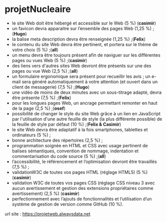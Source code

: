 # projetNucleaire
- le site Web doit être hébergé et accessible sur le Web (5 %) (**casimir**)
- un favicon devra apparaitre sur l’ensemble des pages Web (1,25 %) ;(**Hugo**)
- la balise meta description devra être renseignée (1,25 %) ;(**Felix**)
- le contenu du site Web devra être pertinent, et portera sur le thème de votre choix (5 %) ;(**all**)
- un menu devra être toujours présent afin de naviguer sur les différentes pages ou vues Web (5 %) ;(**casimir**)
- des liens vers d'autres sites Web devront être présents sur une des pages ou vue Web (2,5 %) ;(**all**)
- un formulaire ergonomique sera présent pour recueillir les avis ; un e-mail sera généré automatiquement à votre attention (et ouvert dans un client de messagerie) (7,5 %) ;(**Hugo**)
- une vidéo de moins de deux minutes avec un sous-titrage adapté, devra être présente (7,5 %) ;(**Felix**)
- pour les longues pages Web, un ancrage permettant remonter en haut de la page (2,5 %) ;(**osef**)
- possibilité de changer le style du site Web grâce à un lien en JavaScript par l'utilisation d'une autre feuille de style (la plus différente possible) de la feuille de style par défaut (10 %) ;(**Felix & Casimir**)
- le site Web devra être adaptatif à la fois smartphones, tablettes et ordinateurs (5 %) ;
- bonne architecture des répertoires (2,5 %) ;
- programmation soignée en HTML et CSS avec usage pertinent de balises sémantiques, convention de nommage, indentation et commentarisation du code source (5 %) ;(**all**)
- l’accessibilité, le référencement et l’optimisation devront être travaillés (7,5 %) ;
- validationW3C de toutes vos pages HTML (réglage HTML5) (5 %) (**casimir**)
- validation W3C de toutes vos pages CSS (réglage CSS niveau 3 avec aucun avertissement et gestion des extensions propriétaires comme avertissement) (2,5 %) (**casimir**)
- perfectionnement avec l’ajouts de fonctionnalités et l’utilisation d’un système de gestion de version comme GitHub (10 %).


url site : https://projetweb.alwaysdata.net
